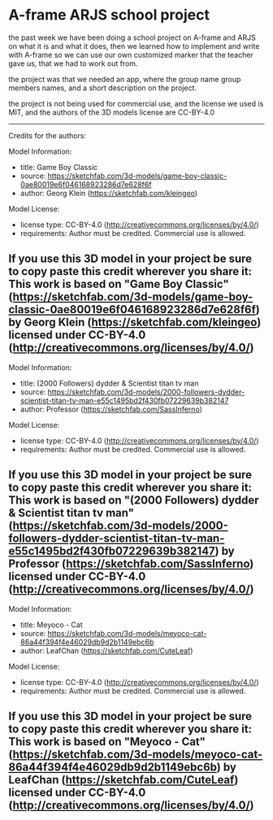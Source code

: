 # A-frame ARJS school project
the past week we have been doing a school project on A-frame and ARJS on what it is and what it does, then we learned how to implement and write with A-frame so we can use our own customized marker that the teacher gave us, that we had to work out from.

the project was that we needed an app, where the group name group members names, and a short description on the project.

the project is not being used for commercial use, and the license we used is MIT, and the authors of the 3D models license are CC-BY-4.0

--------------------------------------------------------------------------------------------------------------------------

Credits for the authors:

Model Information:
* title:	Game Boy Classic
* source:	https://sketchfab.com/3d-models/game-boy-classic-0ae80019e6f046168923286d7e628f6f
* author:	Georg Klein (https://sketchfab.com/kleingeo)

Model License:
* license type:	CC-BY-4.0 (http://creativecommons.org/licenses/by/4.0/)
* requirements:	Author must be credited. Commercial use is allowed.

If you use this 3D model in your project be sure to copy paste this credit wherever you share it:
This work is based on "Game Boy Classic" (https://sketchfab.com/3d-models/game-boy-classic-0ae80019e6f046168923286d7e628f6f) by Georg Klein (https://sketchfab.com/kleingeo) licensed under CC-BY-4.0 (http://creativecommons.org/licenses/by/4.0/)
-------------------------------------------------------------------------------------------------------------------------

Model Information:
* title:	(2000 Followers) dydder & Scientist titan tv man
* source:	https://sketchfab.com/3d-models/2000-followers-dydder-scientist-titan-tv-man-e55c1495bd2f430fb07229639b382147
* author:	Professor (https://sketchfab.com/SassInferno)

Model License:
* license type:	CC-BY-4.0 (http://creativecommons.org/licenses/by/4.0/)
* requirements:	Author must be credited. Commercial use is allowed.

If you use this 3D model in your project be sure to copy paste this credit wherever you share it:
This work is based on "(2000 Followers) dydder & Scientist titan tv man" (https://sketchfab.com/3d-models/2000-followers-dydder-scientist-titan-tv-man-e55c1495bd2f430fb07229639b382147) by Professor (https://sketchfab.com/SassInferno) licensed under CC-BY-4.0 (http://creativecommons.org/licenses/by/4.0/)
--------------------------------------------------------------------------------------------------------------------------

Model Information:
* title:	Meyoco - Cat
* source:	https://sketchfab.com/3d-models/meyoco-cat-86a44f394f4e46029db9d2b1149ebc6b
* author:	LeafChan (https://sketchfab.com/CuteLeaf)

Model License:
* license type:	CC-BY-4.0 (http://creativecommons.org/licenses/by/4.0/)
* requirements:	Author must be credited. Commercial use is allowed.

If you use this 3D model in your project be sure to copy paste this credit wherever you share it:
This work is based on "Meyoco - Cat" (https://sketchfab.com/3d-models/meyoco-cat-86a44f394f4e46029db9d2b1149ebc6b) by LeafChan (https://sketchfab.com/CuteLeaf) licensed under CC-BY-4.0 (http://creativecommons.org/licenses/by/4.0/)
--------------------------------------------------------------------------------------------------------------------------